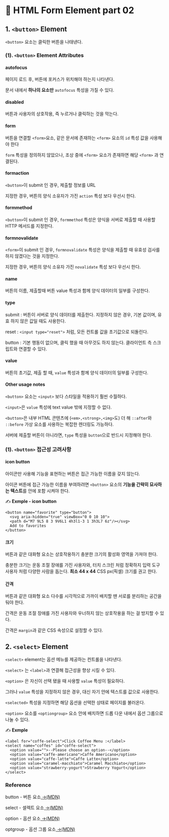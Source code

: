 # 📄 HTML Form Element part 02

## 1. `<button>` Element

`<button>` 요소는 클릭한 버튼을 나태낸다.

### \(1\). `<button>` Element Attributes

#### **autofocus**

페이지 로드 후, 버튼에 포커스가 위치해야 하는지 나타낸다.

문서 내에서 **하나의 요소만** `autofocus` 특성을 가질 수 있다.

#### **disabled**

버튼과 사용자의 상호작용, 즉 누르거나 클릭하는 것을 막는다.

#### **form**

버튼을 연결할 `<form>`요소, 같은 문서에 존재하는 `<form>` 요소의 `id` 특성 값을 사용해야 한다

`form` 특성을 정의하지 않았으나, 조상 중에 `<form>` 요소가 존재하면 해당 `<form>` 과 연결된다.

#### **formaction**

`<button>`이 submit 인 경우, 제출할 정보를 URL

지정한 경우, 버튼의 양식 소유자가 가진 `action` 특성 보다 우선시 한다.

#### **formmethod**

`<button>`이 submit 인 경우, `formmethod` 특성은 양식을 서버로 제출할 때 사용할 HTTP 메서드를 지정한다.

#### **formnovalidate**

`<form>`이 submit 인 경우, `formnovalidate` 특성은 양식을 제출할 때 유효성 검사를 하지 않겠다는 것을 지정한다.

지정한 경우, 버튼의 양식 소유자 가진 `novalidate` 특성 보다 우선시 한다.

#### **name**

버튼의 이름, 제출할때 버튼 value 특성과 함께 양식 데이터의 일부를 구성한다.

#### **type**

submit : 버튼이 서버로 양식 데이터를 제출한다. 지정하지 않은 경우, 기본 값이며, 유효 하지 않은 값일 때도 사용한다.

reset : `<input type="reset">` 처럼, 모든 컨트롤 값을 초기값으로 되돌린다.

button : 기본 행동이 없으며, 클릭 했을 때 아무것도 하지 않는다. 클라이언트 측 스크립트와 연결할 수 있다.

#### **value**

버튼의 초기값, 제출 할 때, `value` 특성과 함께 양식 데이터의 일부를 구성한다.

#### **Other usage notes**

`<button>` 요소는 `<input>` 보다 스타일을 적용하기 훨씬 수월하다.

`<input>`은 `value` 특성에 text value 밖에 지정할 수 없다.

`<button>`은 내부 HTML 콘텐츠에 \(`<em>,<strong>,<img>`도\) 더 해 `::after`와 `::before` 가상 요소를 사용하는 복잡한 렌더링도 가능하다.

서버에 제출할 버튼이 아니라면, `type` 특성을 `button`으로 반드시 지정해야 한다.

### \(1\). `<button>` 접근성 고려사항

#### **icon button**

아이콘만 사용해 기능을 표현하는 버튼은 접근 가능한 이름을 갖지 않는다.

아이콘 버튼에 접근 가능한 이름을 부여하려면 `<button>` 요소의 **기능을 간략히 묘사하는 텍스트**를 안에 포함 시켜야 한다.

✍ **Exmple - icon button**

```markup
<button name="favorite" type="button">
  <svg aria-hidden="true" viewBox="0 0 10 10">
  <path d="M7 9L5 8 3 9V6L1 4h3l1-3 1 3h3L7 6z"/></svg>
  Add to favorites
</button>
```

#### **크기**

버튼과 같은 대화형 요소는 상호작용하기 충분한 크기의 활성화 영역을 가져야 한다.

충분한 크기는 운동 조절 장애를 가진 사용자와, 터치 스크린 처럼 정확하지 입력 도구 사용자 처럼 다양한 사람을 돕는다. **최소 44 x 44** CSS px\(픽셀\) 크기를 권고 한다.

#### **간격**

버튼과 같은 대화형 요소 다수를 시각적으로 가까이 배치할 땐 서로를 분리하는 공간을 둬야 한다.

간격은 운동 조절 장애를 가진 사용자와 우너하지 않는 상호작용을 하는 걸 방지할 수 있다.

간격은 `margin`과 같은 CSS 속성으로 설정할 수 있다.

## 2. `<select>` Element

`<select>` element는 옵션 메뉴를 제공하는 컨트롤을 나타낸다.

`<select>` 는 `<label>`과 연결해 접근성을 향상 시킬 수 있다.

`<option>` 은 자신이 선택 됐을 때 사용할 `value` 특성이 필요하다.

그러나 `value` 특성을 지정하지 않은 경우, 대신 자기 안에 텍스트를 값으로 사용한다.

`<selected>` 특성을 지정하면 해당 옵션을 선택한 상태로 페이지를 불러온다.

`<option>` 요소를 `<optiongroup>` 요소 안에 배치하면 드롭 다운 내에서 옵션 그룹으로 나눌 수 있다.

✍ **Exmple**

```markup
<label for="coffe-select">Click Coffee Menu :</label>
<select name="coffes" id="coffe-select">
  <option value="">--Please choose an option--</option>
  <option value="caffe-americano">Caffe Americano</option>
  <option value="caffe-latte">Caffe Latte</option>
  <option value="caramel-macchiato">Caramel Macchiato</option>
  <option value="strawberry-yogurt">Strawberry Yogurt</option>
</select>
```

### Reference  <a id="reference"></a>

button - 버튼 요소[ →\(MDN\)](https://developer.mozilla.org/ko/docs/Web/HTML/Element/button)

select - 셀렉트 요소[ →\(MDN\)](https://developer.mozilla.org/ko/docs/Web/HTML/Element/select)

option - 옵션 요소[ →\(MDN\)](https://developer.mozilla.org/ko/docs/Web/HTML/Element/option)

optgroup - 옵션 그룹 요소[ →\(MDN\)﻿](https://developer.mozilla.org/ko/docs/Web/HTML/Element/optgroup)

####  <a id="reference"></a>

### 

